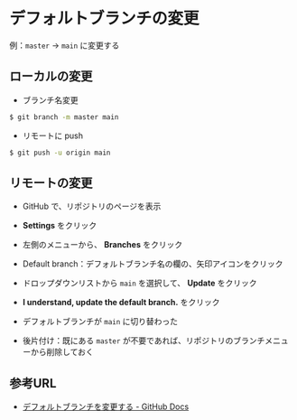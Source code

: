 # デフォルトブランチの変更

例：`master` → `main` に変更する

## ローカルの変更

- ブランチ名変更

```bash
$ git branch -m master main
```

- リモートに push

```bash
$ git push -u origin main
```

## リモートの変更

- GitHub で、リポジトリのページを表示

- **Settings** をクリック

- 左側のメニューから、 **Branches** をクリック

- Default branch：デフォルトブランチ名の欄の、矢印アイコンをクリック

- ドロップダウンリストから `main` を選択して、 **Update** をクリック

- **I understand, update the default branch.** をクリック

- デフォルトブランチが `main` に切り替わった

- 後片付け：既にある `master` が不要であれば、リポジトリのブランチメニューから削除しておく

## 参考URL

- [デフォルトブランチを変更する - GitHub Docs](https://docs.github.com/ja/github/administering-a-repository/changing-the-default-branch)
